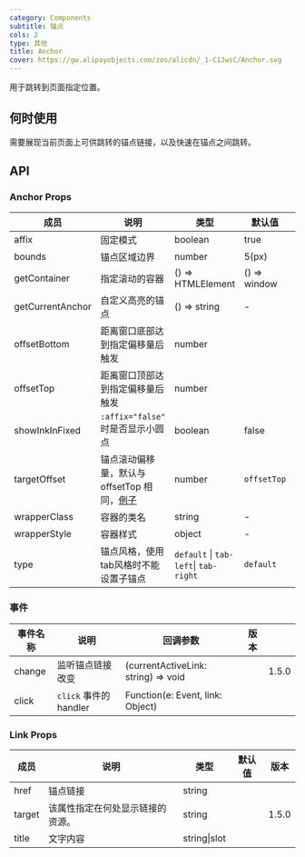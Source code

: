 ```yaml
---
category: Components
subtitle: 锚点
cols: 2
type: 其他
title: Anchor
cover: https://gw.alipayobjects.com/zos/alicdn/_1-C1JwsC/Anchor.svg
---
```


用于跳转到页面指定位置。

## 何时使用

需要展现当前页面上可供跳转的锚点链接，以及快速在锚点之间跳转。

## API

### Anchor Props

| 成员 | 说明 | 类型 | 默认值 | 版本 |
| --- | --- | --- | --- | --- |
| affix | 固定模式 | boolean | true |  |
| bounds | 锚点区域边界 | number | 5(px) |  |
| getContainer | 指定滚动的容器 | () => HTMLElement | () => window |  |
| getCurrentAnchor | 自定义高亮的锚点 | () => string | - | 1.5.0 |
| offsetBottom | 距离窗口底部达到指定偏移量后触发 | number |  |  |
| offsetTop | 距离窗口顶部达到指定偏移量后触发 | number |  |  |
| showInkInFixed | `:affix="false"` 时是否显示小圆点 | boolean | false |  |
| targetOffset | 锚点滚动偏移量，默认与 offsetTop 相同，[例子](#components-anchor-demo-targetOffset) | number | `offsetTop` | 1.5.0 |
| wrapperClass | 容器的类名 | string | - |  |
| wrapperStyle | 容器样式 | object | - |  |
| type | 锚点风格，使用tab风格时不能设置子锚点 | `default` \| `tab-left`\| `tab-right` | `default` | |

### 事件

| 事件名称 | 说明                   | 回调参数                            | 版本 |       |
| -------- | ---------------------- | ----------------------------------- | ---- | ----- |
| change   | 监听锚点链接改变       | (currentActiveLink: string) => void |      | 1.5.0 |
| click    | `click` 事件的 handler | Function(e: Event, link: Object)    |      |       |

### Link Props

| 成员   | 说明                             | 类型         | 默认值 | 版本  |
| ------ | -------------------------------- | ------------ | ------ | ----- |
| href   | 锚点链接                         | string       |        |       |
| target | 该属性指定在何处显示链接的资源。 | string       |        | 1.5.0 |
| title  | 文字内容                         | string\|slot |        |       |

